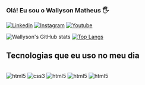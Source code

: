 ### Olá! Eu sou o Wallyson Matheus 🖐️



[![Linkedin](https://img.shields.io/badge/LinkedIn-0077B5?style=for-the-badge&logo=linkedin&logoColor=white)](www.linkedin.com/in/wallyson-matheus)
[![Instagram](https://img.shields.io/badge/Instagram-E4405F?style=for-the-badge&logo=instagram&logoColor=white)](https://www.instagram.com/wallysom2/)
[![Youtube](https://img.shields.io/badge/YouTube-FF0000?style=for-the-badge&logo=youtube&logoColor=white)](https://www.youtube.com/channel/UCp4JI4cCd1m08aBlHnHhJQw)


![Wallyson's GitHub stats](https://github-readme-stats.vercel.app/api?username=wallysom2&show_icons=true&theme=dracula)
[![Top Langs](https://github-readme-stats.vercel.app/api/top-langs/?username=wallysom2&langs_count=8)](https://github.com/anuraghazra/github-readme-stats)

## Tecnologias que eu uso no meu dia

<div style="display: inline_block"><br/>
<img align="conter" alt="html5" src="https://img.shields.io/badge/HTML5-E34F26?style=for-the-badge&logo=html5&logoColor=white" >
<img align="conter" alt="css3" src="https://img.shields.io/badge/CSS-239120?&style=for-the-badge&logo=css3&logoColor=white" >
<img align="conter" alt="html5" src="https://img.shields.io/badge/JavaScript-F7DF1E?style=for-the-badge&logo=javascript&logoColor=black" >
<img align="conter" alt="html5" src="https://img.shields.io/badge/TypeScript-007ACC?style=for-the-badge&logo=typescript&logoColor=white" >
<img align="conter" alt="html5" src="https://img.shields.io/badge/React-20232A?style=for-the-badge&logo=react&logoColor=61DAFB" >
</div>
